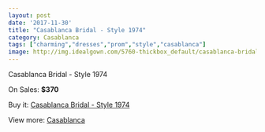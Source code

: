 ```yaml
---
layout: post
date: '2017-11-30'
title: "Casablanca Bridal - Style 1974"
category: Casablanca
tags: ["charming","dresses","prom","style","casablanca"]
image: http://img.idealgown.com/5760-thickbox_default/casablanca-bridal-style-1974.jpg
---
```

Casablanca Bridal - Style 1974

On Sales: **$370**
<a href="https://www.idealgown.com/en/casablanca/2504-casablanca-bridal-style-1974.html"><amp-img layout="responsive" width="600" height="600" src="//img.idealgown.com/5760-thickbox_default/casablanca-bridal-style-1974.jpg" alt="Casablanca Bridal - Style 1974 0" /></a>
<a href="https://www.idealgown.com/en/casablanca/2504-casablanca-bridal-style-1974.html"><amp-img layout="responsive" width="600" height="600" src="//img.idealgown.com/5762-thickbox_default/casablanca-bridal-style-1974.jpg" alt="Casablanca Bridal - Style 1974 1" /></a>
<a href="https://www.idealgown.com/en/casablanca/2504-casablanca-bridal-style-1974.html"><amp-img layout="responsive" width="600" height="600" src="//img.idealgown.com/5761-thickbox_default/casablanca-bridal-style-1974.jpg" alt="Casablanca Bridal - Style 1974 2" /></a>

Buy it: [Casablanca Bridal - Style 1974](https://www.idealgown.com/en/casablanca/2504-casablanca-bridal-style-1974.html "Casablanca Bridal - Style 1974")

View more: [Casablanca](https://www.idealgown.com/en/31-casablanca "Casablanca")